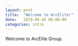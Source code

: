 ```yaml
---
layout: post
title:  "Welcome to ArcElite!"
date:   2019-08-26 06:00:00
categories: intro
---
```

Welcome to ArcElite Group. 

